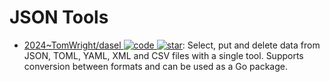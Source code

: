 # JSON Tools

- [2024~TomWright/dasel ![code](https://ng-tech.icu/assets/code.svg) ![star](https://img.shields.io/github/stars/TomWright/dasel)](https://github.com/TomWright/dasel): Select, put and delete data from JSON, TOML, YAML, XML and CSV files with a single tool. Supports conversion between formats and can be used as a Go package.
